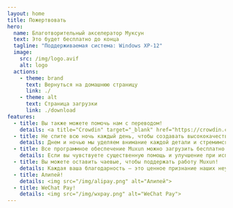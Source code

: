 ```yaml
---
layout: home
title: Пожертвовать
hero:
  name: Благотворительный акселератор Муксун
  text: Это будет бесплатно до конца
  tagline: "Поддерживаемая система: Windows XP-12"
  image:
    src: /img/logo.avif
    alt: logo
  actions:
    - theme: brand
      text: Вернуться на домашнюю страницу
      link: ./
    - theme: alt
      text: Страница загрузки
      link: ./download
features:
  - title: Вы также можете помочь нам с переводом!
    details: <a title="Crowdin" target="_blank" href="https://crowdin.com/project/mxfree"><img src="https://badges.crowdin.net/mxfree/localized.svg"></a><br/><a title="Crowdin" target="_blank" href="https://crowdin.com/project/mxfree">立即前往→</a>
  - title: Не спите всю ночь каждый день, чтобы создавать высококачественные программы!
    details: Днем и ночью мы уделяем внимание каждой детали и стремимся создать для вас превосходные процедуры.В Muxun мы придерживаемся убеждения, что все наше тщательно разработанное программное обеспечение открыто для бесплатной загрузки и неограниченного использования, стремясь преодолеть границы и позволить большему количеству людей насладиться удобством технологий.
  - title: Все программное обеспечение Muxun можно загрузить бесплатно и использовать навсегда!
    details: Если вы чувствуете существенную помощь и улучшение при использовании программного обеспечения Muxun, мы искренне приглашаем вас поддержать нас, предоставив вознаграждение.Это не только признание существующих достижений, но и совместная инвестиция в безграничные возможности будущего.Давайте объединим усилия, чтобы создать более блестящую цифровую эпоху. Ваша поддержка является мощной движущей силой для нашего дальнейшего движения вперед.
  - title: Вы можете оставить чаевые, чтобы поддержать работу Muxun!
    details: Каждая ваша благодарность — это ценное признание наших неустанных усилий. Она подобна нектару, питающему почву инноваций и прогресса.Эта теплая поддержка напрямую инвестируется в необходимые расходы для поддержания здоровой работы экосистемы Muxun, включая обслуживание доменных имен для обеспечения беспрепятственного доступа к веб-сайту, плату за сервер для поддержки высокоскоростной передачи данных и услуги CDN для оптимизации скорости доступа. пользователей со всего мира. Каждый удар имеет значение.
  - title: Алипей!
    details: <img src="/img/alipay.png" alt="Алипей">
  - title: WeChat Pay!
    details: <img src="/img/wxpay.png" alt="WeChat Pay">
---
```


<style>:root {
  --vp-home-hero-name-color: transparent;
  --vp-home-hero-name-background: -webkit-linear-gradient(120deg, #bd34fe 30%, #41d1ff);

  --vp-home-hero-image-background-image: linear-gradient(-45deg, #bd34fe 50%, #47caff 50%);
  --vp-home-hero-image-filter: blur(44px);
}

@media (min-width: 640px) {
  :root {
    --vp-home-hero-image-filter: blur(56px);
  }
}

@media (min-width: 960px) {
  :root {
    --vp-home-hero-image-filter: blur(68px);
  }
}</style>
